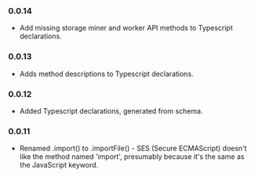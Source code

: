 ### 0.0.14

* Add missing storage miner and worker API methods to Typescript declarations.

### 0.0.13

* Adds method descriptions to Typescript declarations.

### 0.0.12

* Added Typescript declarations, generated from schema.

### 0.0.11

* Renamed .import() to .importFile() - SES (Secure ECMAScript) doesn't
  like the method named 'import', presumably because it's the same as
  the JavaScript keyword.
